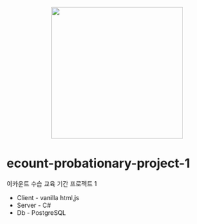 <p align="center">

  <img src="https://github.com/user-attachments/assets/8e9a24a8-ab3c-4266-ab72-6520c0e7cc3d" width="300" />

</p>

# ecount-probationary-project-1
이카운트 수습 교육 기간 프로젝트 1

* Client - vanilla html,js
* Server - C#
* Db - PostgreSQL
